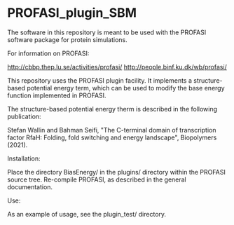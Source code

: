 # PROFASI_plugin_SBM

The software in this repository is meant to be used with the PROFASI 
software package for protein simulations. 

For information on PROFASI:

http://cbbp.thep.lu.se/activities/profasi/
http://people.binf.ku.dk/wb/profasi/

This repository uses the PROFASI plugin facility. It implements a 
structure-based potential energy term, which can be used to modify
the base energy function implemented in PROFASI. 

The structure-based potential energy therm is described in the 
following publication: 

Stefan Wallin and Bahman Seifi, "The C-terminal domain of 
transcription factor RfaH: Folding, fold switching and energy 
landscape", Biopolymers (2021). 

Installation: 

Place the directory BiasEnergy/ in the plugins/ directory within 
the PROFASI source tree. Re-compile PROFASI, as described in 
the general documentation. 

Use: 

As an example of usage, see the plugin_test/ directory. 

